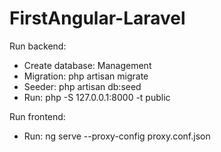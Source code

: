 # FirstAngular-Laravel
Run backend: 
+ Create database: Management
+ Migration: php artisan migrate
+ Seeder: php artisan db:seed
+ Run: php -S 127.0.0.1:8000 -t public

Run frontend:
+ Run: ng serve --proxy-config proxy.conf.json
